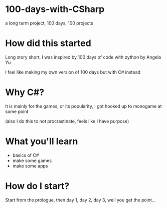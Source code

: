 # 100-days-with-CSharp
a long term project, 100 days, 100 projects

# How did this started

Long story short, I was inspired by 100 days of code with python by Angela Yu

I feel like making my own version of 100 days but with C# instead

# Why C#?

It is mainly for the games, or its popularity, I got hooked up to monogame at some point

(also I do this to not procrastinate, feels like I have purpose)

# What you'll learn

- basics of C#
- make some games
- make some apps

# How do I start?

Start from the prologue, then day 1, day 2, day 3, well you get the point...
